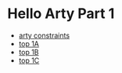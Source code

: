 # Hello Arty Part 1

* [arty constraints](arty.xdc)
* [top 1A](A/top.sv)
* [top 1B](B/top.sv)
* [top 1C](C/top.sv)
